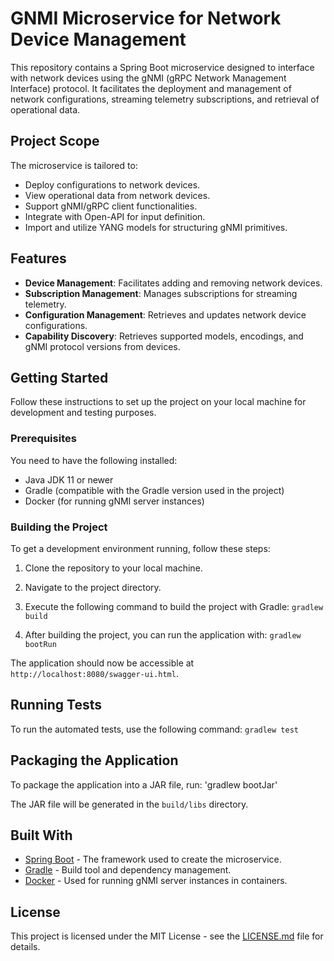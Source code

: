 # GNMI Microservice for Network Device Management

This repository contains a Spring Boot microservice designed to interface with network devices using the gNMI (gRPC Network Management Interface) protocol. It facilitates the deployment and management of network configurations, streaming telemetry subscriptions, and retrieval of operational data.

## Project Scope

The microservice is tailored to:

- Deploy configurations to network devices.
- View operational data from network devices.
- Support gNMI/gRPC client functionalities.
- Integrate with Open-API for input definition.
- Import and utilize YANG models for structuring gNMI primitives.

## Features

- **Device Management**: Facilitates adding and removing network devices.
- **Subscription Management**: Manages subscriptions for streaming telemetry.
- **Configuration Management**: Retrieves and updates network device configurations.
- **Capability Discovery**: Retrieves supported models, encodings, and gNMI protocol versions from devices.

## Getting Started

Follow these instructions to set up the project on your local machine for development and testing purposes.

### Prerequisites

You need to have the following installed:

- Java JDK 11 or newer
- Gradle (compatible with the Gradle version used in the project)
- Docker (for running gNMI server instances)


### Building the Project

To get a development environment running, follow these steps:

1. Clone the repository to your local machine.
2. Navigate to the project directory.
3. Execute the following command to build the project with Gradle: `gradlew build`


4. After building the project, you can run the application with: `gradlew bootRun`


The application should now be accessible at `http://localhost:8080/swagger-ui.html`.

## Running Tests

To run the automated tests, use the following command: `gradlew test`


## Packaging the Application

To package the application into a JAR file, run: 'gradlew bootJar'


The JAR file will be generated in the `build/libs` directory.

## Built With

* [Spring Boot](https://spring.io/projects/spring-boot) - The framework used to create the microservice.
* [Gradle](https://gradle.org/) - Build tool and dependency management.
* [Docker](https://www.docker.com/) - Used for running gNMI server instances in containers.


## License

This project is licensed under the MIT License - see the [LICENSE.md](LICENSE.md) file for details.

